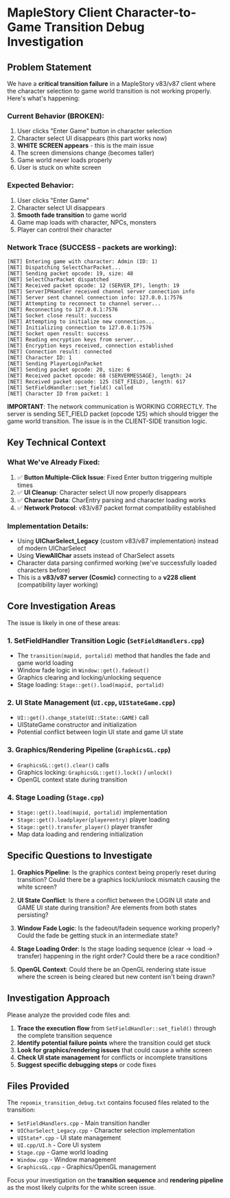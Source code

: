 # MapleStory Client Character-to-Game Transition Debug Investigation

## Problem Statement

We have a **critical transition failure** in a MapleStory v83/v87 client where the character selection to game world transition is not working properly. Here's what's happening:

### Current Behavior (BROKEN):
1. User clicks "Enter Game" button in character selection
2. Character select UI disappears (this part works now)
3. **WHITE SCREEN appears** - this is the main issue
4. The screen dimensions change (becomes taller)
5. Game world never loads properly
6. User is stuck on white screen

### Expected Behavior:
1. User clicks "Enter Game" 
2. Character select UI disappears
3. **Smooth fade transition** to game world
4. Game map loads with character, NPCs, monsters
5. Player can control their character

### Network Trace (SUCCESS - packets are working):
```
[NET] Entering game with character: Admin (ID: 1)
[NET] Dispatching SelectCharPacket...
[NET] Sending packet opcode: 19, size: 48
[NET] SelectCharPacket dispatched
[NET] Received packet opcode: 12 (SERVER_IP), length: 19
[NET] ServerIPHandler received channel server connection info
[NET] Server sent channel connection info: 127.0.0.1:7576
[NET] Attempting to reconnect to channel server...
[NET] Reconnecting to 127.0.0.1:7576
[NET] Socket close result: success
[NET] Attempting to initialize new connection...
[NET] Initializing connection to 127.0.0.1:7576
[NET] Socket open result: success
[NET] Reading encryption keys from server...
[NET] Encryption keys received, connection established
[NET] Connection result: connected
[NET] Character ID: 1
[NET] Sending PlayerLoginPacket
[NET] Sending packet opcode: 20, size: 6
[NET] Received packet opcode: 68 (SERVERMESSAGE), length: 24
[NET] Received packet opcode: 125 (SET_FIELD), length: 617
[NET] SetFieldHandler::set_field() called
[NET] Character ID from packet: 1
```

**IMPORTANT**: The network communication is WORKING CORRECTLY. The server is sending SET_FIELD packet (opcode 125) which should trigger the game world transition. The issue is in the CLIENT-SIDE transition logic.

## Key Technical Context

### What We've Already Fixed:
1. ✅ **Button Multiple-Click Issue**: Fixed Enter button triggering multiple times
2. ✅ **UI Cleanup**: Character select UI now properly disappears 
3. ✅ **Character Data**: CharEntry parsing and character loading works
4. ✅ **Network Protocol**: v83/v87 packet format compatibility established

### Implementation Details:
- Using **UICharSelect_Legacy** (custom v83/v87 implementation) instead of modern UICharSelect
- Using **ViewAllChar** assets instead of CharSelect assets
- Character data parsing confirmed working (we've successfully loaded characters before)
- This is a **v83/v87 server (Cosmic)** connecting to a **v228 client** (compatibility layer working)

## Core Investigation Areas

The issue is likely in one of these areas:

### 1. **SetFieldHandler Transition Logic** (`SetFieldHandlers.cpp`)
- The `transition(mapid, portalid)` method that handles the fade and game world loading
- Window fade logic in `Window::get().fadeout()`
- Graphics clearing and locking/unlocking sequence
- Stage loading: `Stage::get().load(mapid, portalid)`

### 2. **UI State Management** (`UI.cpp`, `UIStateGame.cpp`)
- `UI::get().change_state(UI::State::GAME)` call
- UIStateGame constructor and initialization
- Potential conflict between login UI state and game UI state

### 3. **Graphics/Rendering Pipeline** (`GraphicsGL.cpp`)
- `GraphicsGL::get().clear()` calls
- Graphics locking: `GraphicsGL::get().lock()` / `unlock()`
- OpenGL context state during transition

### 4. **Stage Loading** (`Stage.cpp`)
- `Stage::get().load(mapid, portalid)` implementation
- `Stage::get().loadplayer(playerentry)` player loading
- `Stage::get().transfer_player()` player transfer
- Map data loading and rendering initialization

## Specific Questions to Investigate

1. **Graphics Pipeline**: Is the graphics context being properly reset during transition? Could there be a graphics lock/unlock mismatch causing the white screen?

2. **UI State Conflict**: Is there a conflict between the LOGIN UI state and GAME UI state during transition? Are elements from both states persisting?

3. **Window Fade Logic**: Is the fadeout/fadein sequence working properly? Could the fade be getting stuck in an intermediate state?

4. **Stage Loading Order**: Is the stage loading sequence (clear → load → transfer) happening in the right order? Could there be a race condition?

5. **OpenGL Context**: Could there be an OpenGL rendering state issue where the screen is being cleared but new content isn't being drawn?

## Investigation Approach

Please analyze the provided code files and:

1. **Trace the execution flow** from `SetFieldHandler::set_field()` through the complete transition sequence
2. **Identify potential failure points** where the transition could get stuck
3. **Look for graphics/rendering issues** that could cause a white screen
4. **Check UI state management** for conflicts or incomplete transitions
5. **Suggest specific debugging steps** or code fixes

## Files Provided

The `repomix_transition_debug.txt` contains focused files related to the transition:
- `SetFieldHandlers.cpp` - Main transition handler
- `UICharSelect_Legacy.cpp` - Character selection implementation  
- `UIState*.cpp` - UI state management
- `UI.cpp/UI.h` - Core UI system
- `Stage.cpp` - Game world loading
- `Window.cpp` - Window management
- `GraphicsGL.cpp` - Graphics/OpenGL management

Focus your investigation on the **transition sequence** and **rendering pipeline** as the most likely culprits for the white screen issue.